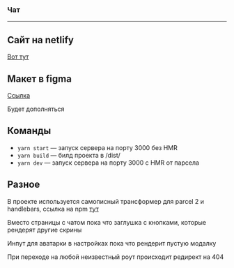 ### Чат

---

## Сайт на netlify

[Вот тут](https://eloquent-fermat-d10e6a.netlify.app/)

## Макет в figma

[Ссылка](https://www.figma.com/file/Dq7Io7NldK2mhzEzs7F2Fx/Chat-(Copy)?node-id=0%3A1)

Будет дополняться

## Команды

- `yarn start` — запуск сервера на порту 3000 без HMR
- `yarn build` — билд проекта в /dist/
- `yarn dev` — запуск сервера на порту 3000 с HMR от парсела

## Разное

В проекте используется самописный трансформер для parcel 2 и handlebars, ссылка на npm [тут](https://www.npmjs.com/package/parcel-transformer-hbs)

Вместо страницы с чатом пока что заглушка с кнопками, которые рендерят другие скрины

Инпут для аватарки в настройках пока что рендерит пустую модалку

При переходе на любой неизвестный роут происходит редирект на 404
